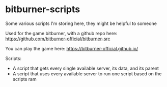 # bitburner-scripts
Some various scripts I'm storing here, they might be helpful to someone

Used for the game bitburner, with a github repo here: https://github.com/bitburner-official/bitburner-src

You can play the game here: https://bitburner-official.github.io/


Scripts:
- A script that gets every single available server, its data, and its parent
- A script that uses every available server to run one script based on the scripts ram
